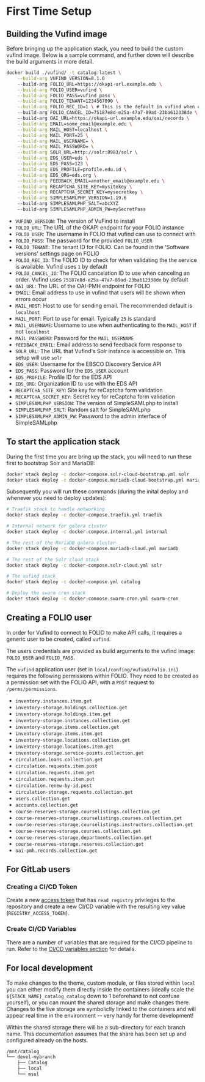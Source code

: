 # First Time Setup

## Building the Vufind image
Before bringing up the application stack, you need to build the custom
vufind image. Below is a sample command, and further down will describe
the build arguments in more detail.

```bash
docker build ./vufind/ -t catalog:latest \
    --build-arg VUFIND_VERSION=8.1.0
    --build-arg FOLIO_URL=https://okapi-url.example.edu \
    --build-arg FOLIO_USER=vufind \
    --build-arg FOLIO_PASS=vufind_pass \
    --build-arg FOLIO_TENANT=1234567890 \
    --build-arg FOLIO_REC_ID=1 \ # This is the default in vufind when checking ILS status
    --build-arg FOLIO_CANCEL_ID=75187e8d-e25a-47a7-89ad-23ba612338de \ # This is the default in vufind
    --build-arg OAI_URL=https://okapi-url.example.edu/oai/records \
    --build-arg EMAIL=some_email@example.edu \
    --build-arg MAIL_HOST=localhost \
    --build-arg MAIL_PORT=25 \
    --build-arg MAIL_USERNAME= \
    --build-arg MAIL_PASSWORD= \
    --build-arg SOLR_URL=http://solr:8983/solr \
    --build-arg EDS_USER=eds \
    --build-arg EDS_PASS=123 \
    --build-arg EDS_PROFILE=profile.edu.id \
    --build-arg EDS_ORG=eds.org \
    --build-arg FEEDBACK_EMAIL=another_email@example.edu \
    --build-arg RECAPTCHA_SITE_KEY=mysitekey \
    --build-arg RECAPTCHA_SECRET_KEY=mysecretkey \
    --build-arg SIMPLESAMLPHP_VERSION=1.19.6
    --build-arg SIMPLESAMLPHP_SALT=abcXYZ
    --build-arg SIMPLESAMLPHP_ADMIN_PW=mySecretPass
```

* `VUFIND_VERSION`: The version of VuFind to install 
* `FOLIO_URL`: The URL of the OKAPI endpoint for your FOLIO instance
* `FOLIO_USER`: The username in FOLIO that vufind can use to connect with
* `FOLIO_PASS`: The password for the provided `FOLIO_USER`
* `FOLIO_TENANT`: The tenant ID for FOLIO. Can be found in the 'Software versions' settings page on FOLIO
* `FOLIO_REC_ID`: The FOLIO ID to check for when validating the the service is available. Vufind
uses `1` by default
* `FOLIO_CANCEL_ID`: The FOLIO cancelation ID to use when canceling an order. Vufind uses
`75187e8d-e25a-47a7-89ad-23ba612338de` by default
* `OAI_URL`: The URL of the OAI-PMH endpoint for FOLIO
* `EMAIL`: Email address to use in vufind that users will be shown when errors occur
* `MAIL_HOST`: Host to use for sending email. The recommended default is `localhost`
* `MAIL_PORT`: Port to use for email. Typically `25` is standard
* `MAIL_USERNAME`: Username to use when authenticating to the `MAIL_HOST` if not `localhost`
* `MAIL_PASSWORD`: Password for the `MAIL_USERNAME`
* `FEEDBACK_EMAIL`: Email address to send feedback form response to
* `SOLR_URL`: The URL that Vufind's Solr instance is accessible on. This setup will use `solr`
* `EDS_USER`: Username for the EBSCO Discovery Service API
* `EDS_PASS`: Password for the `EDS_USER` account
* `EDS_PROFILE`: Profile ID for the EDS API
* `EDS_ORG`: Organization ID to use with the EDS API
* `RECAPTCHA_SITE_KEY`: Site key for reCaptcha form validation
* `RECAPTCHA_SECRET_KEY`: Secret key for reCaptcha form validation
* `SIMPLESAMLPHP_VERSION`: The version of SimpleSAMLphp to install
* `SIMPLESAMLPHP_SALT`: Random salt for SimpleSAMLphp
* `SIMPLESAMLPHP_ADMIN_PW`: Password to the admin interface of SimpleSAMLphp

## To start the application stack
During the first time you are bring up the stack, you will need
to run these first to bootstrap Solr and MariaDB:
```bash
docker stack deploy -c docker-compose.solr-cloud-bootstrap.yml solr
docker stack deploy -c docker-compose.mariadb-cloud-bootstrap.yml mariadb
```

Subsequently you will run these commands (during the inital deploy
and whenever you need to deploy updates):
```bash
# Traefik stack to handle networking
docker stack deploy -c docker-compose.traefik.yml traefik

# Internal network for galera cluster
docker stack deploy -c docker-compose.internal.yml internal

# The rest of the MariaDB galera cluster
docker stack deploy -c docker-compose.mariadb-cloud.yml mariadb

# The rest of the Solr cloud stack
docker stack deploy -c docker-compose.solr-cloud.yml solr

# The vufind stack
docker stack deploy -c docker-compose.yml catalog

# Deploy the swarm cron stack
docker stack deploy -c docker-comoose.swarm-cron.yml swarm-cron
```

## Creating a FOLIO user
In order for Vufind to connect to FOLIO to make API calls, it
requires a generic user to be created, called `vufind`.

The users credentials are provided as build arguments to the vufind image:
`FOLIO_USER` and `FOLIO_PASS`.

The `vufind` application user (set in `local/confing/vufind/Folio.ini`) requires the
following permissions within FOLIO. They need to be created as a permission set with the FOLIO API, with a `POST` request to `/perms/permissions`.

* `inventory.instances.item.get`
* `inventory-storage.holdings.collection.get`
* `inventory-storage.holdings.item.get`
* `inventory-storage.instances.collection.get`
* `inventory-storage.items.collection.get`
* `inventory-storage.items.item.get`
* `inventory-storage.locations.collection.get`
* `inventory-storage.locations.item.get`
* `inventory-storage.service-points.collection.get`
* `circulation.loans.collection.get`
* `circulation.requests.item.post`
* `circulation.requests.item.get`
* `circulation.requests.item.put`
* `circulation.renew-by-id.post`
* `circulation-storage.requests.collection.get`
* `users.collection.get`
* `accounts.collection.get`
* `course-reserves-storage.courselistings.collection.get`
* `course-reserves-storage.courselistings.courses.collection.get`
* `course-reserves-storage.courselistings.instructors.collection.get`
* `course-reserves-storage.courses.collection.get`
* `course-reserves-storage.departments.collection.get`
* `course-reserves-storage.reserves.collection.get`
* `oai-pmh.records.collection.get`

## For GitLab users
### Creating a CI/CD Token
Create a new [access token](https://gitlab.msu.edu/help/user/project/settings/project_access_tokens)
that has `read_registry` privileges to the repository and create a new CI/CD variable with the
resulting key value (`REGISTRY_ACCESS_TOKEN`).

### Create CI/CD Variables
There are a number of variables that are required for the CI/CD pipeline to run. Refer to the
[CI/CD variables section](CICD.md#variables) for details.

## For local development
To make changes to the theme, custom module, or files stored within `local` you can either
modify them directly inside the containers (ideally scale the `${STACK_NAME}_catalog_catalog`
down to 1 beforehand to not confuse yourself), or you can mount the shared storage and make
changes there. Changes to the live storage are symboliclly linked to the containers and will
appear real time in the environment -- very handy for theme development!

Within the shared storage there will be a sub-directory for each branch name. This documentation
assumes that the share has been set up and configured already on the hosts.

```bash
/mnt/catalog
└── devel-mybranch
    ├── Catalog
    ├── local
    └── msul
```
